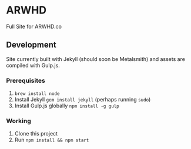 ARWHD
=====

Full Site for ARWHD.co


## Development

Site currently built with Jekyll (should soon be Metalsmith) and assets are compiled with Gulp.js.


### Prerequisites

1. `brew install node`
2. Install Jekyll `gem install jekyll` (perhaps running `sudo`)
3. Install Gulp.js globally `npm install -g gulp`

### Working

1. Clone this project
2. Run `npm install && npm start`

